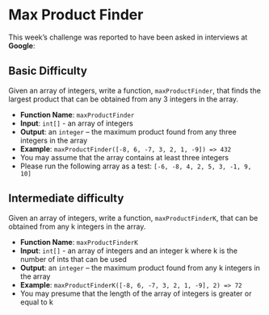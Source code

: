 # Max Product Finder

This week’s challenge was reported to have been asked in interviews at **Google**:

## Basic Difficulty

Given an array of integers, write a function, `maxProductFinder`, that finds the largest product that can be obtained from any 3 integers in the array.

* **Function Name**: `maxProductFinder`
* **Input**: `int[]` - an array of integers
* **Output**: an `integer` – the maximum product found from any three integers in the array
* **Example**: `maxProductFinder([-8, 6, -7, 3, 2, 1, -9]) => 432`
* You may assume that the array contains at least three integers
* Please run the following array as a test: `[-6, -8, 4, 2, 5, 3, -1, 9, 10]`

## Intermediate difficulty

Given an array of integers, write a function, `maxProductFinderK`, that can be obtained from any k integers in the array.

* **Function Name**: `maxProductFinderK`
* **Input**: `int[]` - an array of integers and an integer k where k is the number of ints that can be used
* **Output**: an `integer` – the maximum product found from any k integers in the array
* **Example**: `maxProductFinderK([-8, 6, -7, 3, 2, 1, -9], 2) => 72`
* You may presume that the length of the array of integers is greater or equal to k
